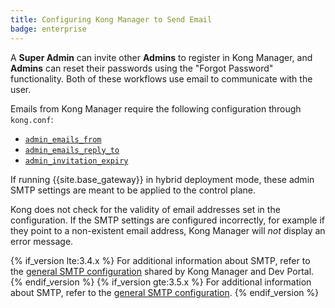 ```yaml
---
title: Configuring Kong Manager to Send Email
badge: enterprise
---
```


A **Super Admin** can invite other **Admins** to register in Kong Manager, and **Admins**
can reset their passwords using the "Forgot Password" functionality. Both of these
workflows use email to communicate with the user.

Emails from Kong Manager require the following configuration through `kong.conf`:

* [`admin_emails_from`](/gateway/{{page.release}}/reference/configuration/#admin_emails_from)
* [`admin_emails_reply_to`](/gateway/{{page.release}}/reference/configuration/#admin_emails_reply_to)
* [`admin_invitation_expiry`](/gateway/{{page.release}}/reference/configuration/#admin_invitation_expiry)

If running {{site.base_gateway}} in hybrid deployment mode, these admin SMTP settings are meant to be applied to the control plane.

Kong does not check for the validity of email addresses set in the configuration. If the SMTP settings are configured incorrectly, for example if they point to a non-existent email address, Kong Manager will _not_ display an error message.

{% if_version lte:3.4.x %}
For additional information about SMTP, refer to the [general SMTP configuration](/gateway/{{page.release}}/reference/configuration/#general-smtp-configuration) shared by Kong Manager and Dev Portal.
{% endif_version %}
{% if_version gte:3.5.x %}
For additional information about SMTP, refer to the [general SMTP configuration](/gateway/{{page.release}}/reference/configuration/#general-smtp-configuration).
{% endif_version %}
